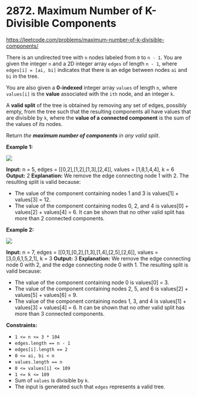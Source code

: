 # 2872. Maximum Number of K-Divisible Components

https://leetcode.com/problems/maximum-number-of-k-divisible-components/

There is an undirected tree with `n` nodes labeled from `0` to `n - 1`. You are given the integer `n` and a 2D integer array `edges` of length `n - 1`, where `edges[i] = [ai, bi]` indicates that there is an edge between nodes `ai` and `bi` in the tree.

You are also given a **0-indexed** integer array `values` of length `n`, where `values[i]` is the **value** associated with the `ith` node, and an integer `k`.

A **valid split** of the tree is obtained by removing any set of edges, possibly empty, from the tree such that the resulting components all have values that are divisible by `k`, where the **value of a connected component** is the sum of the values of its nodes.

Return _the **maximum number of components** in any valid split_.

**Example 1:**

![](https://assets.leetcode.com/uploads/2023/08/07/example12-cropped2svg.jpg)

**Input:** n = 5, edges = \[\[0,2\],\[1,2\],\[1,3\],\[2,4\]\], values = \[1,8,1,4,4\], k = 6
**Output:** 2
**Explanation:** We remove the edge connecting node 1 with 2. The resulting split is valid because:
- The value of the component containing nodes 1 and 3 is values\[1\] + values\[3\] = 12.
- The value of the component containing nodes 0, 2, and 4 is values\[0\] + values\[2\] + values\[4\] = 6.
It can be shown that no other valid split has more than 2 connected components.

**Example 2:**

![](https://assets.leetcode.com/uploads/2023/08/07/example21svg-1.jpg)

**Input:** n = 7, edges = \[\[0,1\],\[0,2\],\[1,3\],\[1,4\],\[2,5\],\[2,6\]\], values = \[3,0,6,1,5,2,1\], k = 3
**Output:** 3
**Explanation:** We remove the edge connecting node 0 with 2, and the edge connecting node 0 with 1. The resulting split is valid because:
- The value of the component containing node 0 is values\[0\] = 3.
- The value of the component containing nodes 2, 5, and 6 is values\[2\] + values\[5\] + values\[6\] = 9.
- The value of the component containing nodes 1, 3, and 4 is values\[1\] + values\[3\] + values\[4\] = 6.
It can be shown that no other valid split has more than 3 connected components.

**Constraints:**

-   `1 <= n <= 3 * 104`
-   `edges.length == n - 1`
-   `edges[i].length == 2`
-   `0 <= ai, bi < n`
-   `values.length == n`
-   `0 <= values[i] <= 109`
-   `1 <= k <= 109`
-   Sum of `values` is divisible by `k`.
-   The input is generated such that `edges` represents a valid tree.
